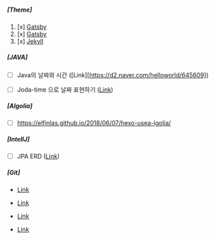##### [Theme]

1. [x] [Gatsby](https://github.com/saegeullee/saegeullee.github.io/tree/develop)
2. [x] [Gatsby]( https://kujyp.github.io/)
3. [x] [Jekyll](https://imreplay.com/categories/blogging)



##### [JAVA]

- [ ] Java의 날짜와 시간 ([Link][https://d2.naver.com/helloworld/645609])
- [ ] Joda-time 으로 날짜 표현하기 ([Link](https://jojoldu.tistory.com/26?category=635881))



##### [Algolia]

- [ ] https://elfinlas.github.io/2018/06/07/hexo-usea-lgolia/



##### [IntellJ]

* [ ] JPA ERD ([Link](https://jojoldu.tistory.com/517?category=678716))



##### [Git]

* [Link](https://k39335.tistory.com/82)

* [Link](https://groovypark.github.io/2018/01/02/git-flow-%EC%82%AC%EC%9A%A9%ED%95%98%EA%B8%B0/)

* [Link](https://danielkummer.github.io/git-flow-cheatsheet/index.ko_KR.html)

* [Link](https://jojoldu.tistory.com/268)
